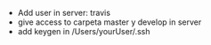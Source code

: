   + Add user in server: travis
  + give access to carpeta master y develop in server
  + add keygen in /Users/yourUser/.ssh